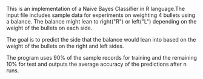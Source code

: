 This is an implementation of a  Naive Bayes Classifier in R language.The input file includes  sample data for experiments on weighting 4 bullets using a balance. The balance might lean to right("R") 
or left("L") depending on the weight of the bullets on each side. 

The goal is to predict the side that the balance would lean into based on the weight of the bullets on the right and left sides.

The program uses 90% of the sample records for training and the remaining 10% for test and outputs the average accuracy of the predictions after n runs.
